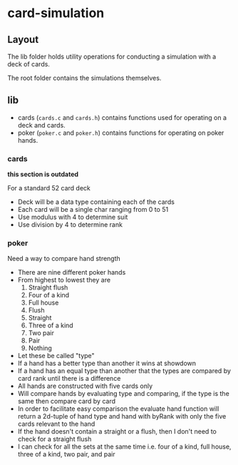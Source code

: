 # card-simulation

## Layout

The lib folder holds utility operations for conducting a simulation with a deck of cards. 

The root folder contains the simulations themselves.

## lib

- cards (`cards.c` and `cards.h`) contains functions used for operating on a deck and cards.
- poker (`poker.c` and `poker.h`) contains functions for operating on poker hands.

### cards

**this section is outdated**

For a standard 52 card deck

- Deck will be a data type containing each of the cards
- Each card will be a single char ranging from 0 to 51
- Use modulus with 4 to determine suit
- Use division by 4 to determine rank

### poker

Need a way to compare hand strength

- There are nine different poker hands
- From highest to lowest they are
    1. Straight flush
    2. Four of a kind
    3. Full house
    4. Flush
    5. Straight
    6. Three of a kind
    7. Two pair
    8. Pair
    9. Nothing
- Let these be called "type"
- If a hand has a better type than another it wins at showdown
- If a hand has an equal type than another that the types are compared by card rank until there is a difference
- All hands are constructed with five cards only
- Will compare hands by evaluating type and comparing, if the type is the same then compare card by card
- In order to facilitate easy comparison the evaluate hand function will return a 2d-tuple of hand type and hand with byRank with only the five cards relevant to the hand
- If the hand doesn't contain a straight or a flush, then I don't need to check for a straight flush
- I can check for all the sets at the same time i.e. four of a kind, full house, three of a kind, two pair, and pair
